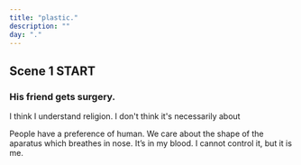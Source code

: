 ```yaml
---
title: "plastic."
description: ""
day: "."
---
```


## Scene 1 START

### His friend gets surgery.

I think I understand religion. I don't think it's necessarily about

People have a preference of human. We care about the shape of the aparatus which breathes in nose. It’s in my blood. I cannot control it, but it is me.
